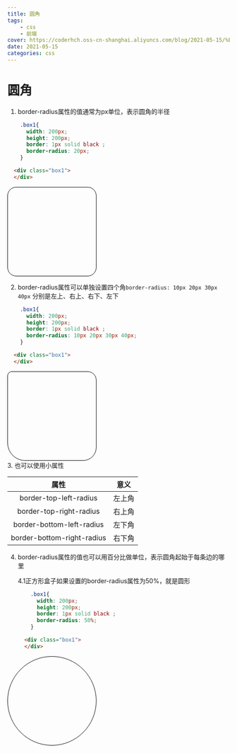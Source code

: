 ```yaml
---
title: 圆角
tags: 
    - css
    - 前端
cover: https://coderhch.oss-cn-shanghai.aliyuncs.com/blog/2021-05-15/%E5%9C%86%E8%A7%92/5290131_p0_master1200.jpg
date: 2021-05-15
categories: css
---
```

# 圆角

1. border-radius属性的值通常为px单位，表示圆角的半径

```css
    .box1{
      width: 200px;
      height: 200px;
      border: 1px solid black ;
      border-radius: 20px;
    }
```

```html
  <div class="box1">
  </div>
```

  <div style="width: 200px;height: 200px;border: 1px solid black ;border-radius: 20px;">
  </div>


2. border-radius属性可以单独设置四个角`border-radius: 10px 20px 30px 40px` 分别是左上、右上、右下、左下

```css
    .box1{
      width: 200px;
      height: 200px;
      border: 1px solid black ;
      border-radius: 10px 20px 30px 40px;
    }
```

```html
  <div class="box1">
  </div>
```

  <div style="width: 200px;height: 200px;border: 1px solid black ;border-radius: 10px 20px 30px 40px;">
  </div>
3. 也可以使用小属性

|            属性            |  意义  |
| :------------------------: | :----: |
|   border-top-left-radius   | 左上角 |
|  border-top-right-radius   | 右上角 |
| border-bottom-left-radius  | 左下角 |
| border-bottom-right-radius | 右下角 |

4. border-radius属性的值也可以用百分比做单位，表示圆角起始于每条边的哪里

   4.1正方形盒子如果设置的border-radius属性为50%，就是圆形

   ```css
       .box1{
         width: 200px;
         height: 200px;
         border: 1px solid black ;
         border-radius: 50%;
       }
   ```

   ```html
     <div class="box1">
     </div>
   ```

  <div style="width: 200px;height: 200px;border: 1px solid black ;border-radius: 50%;">
  </div>

